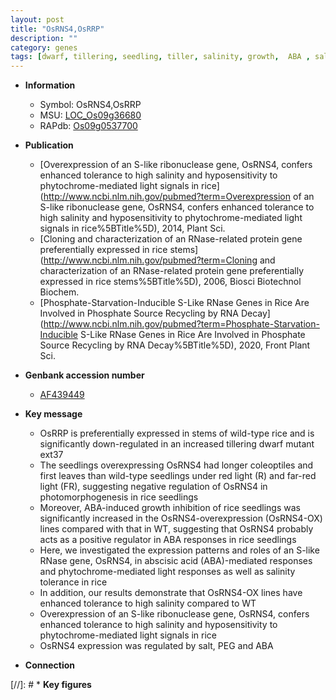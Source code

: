```yaml
---
layout: post
title: "OsRNS4,OsRRP"
description: ""
category: genes
tags: [dwarf, tillering, seedling, tiller, salinity, growth,  ABA , salt, stem]
---
```


* **Information**  
    + Symbol: OsRNS4,OsRRP  
    + MSU: [LOC_Os09g36680](http://rice.uga.edu/cgi-bin/ORF_infopage.cgi?orf=LOC_Os09g36680)  
    + RAPdb: [Os09g0537700](https://rapdb.dna.affrc.go.jp/locus/?name=Os09g0537700)  

* **Publication**  
    + [Overexpression of an S-like ribonuclease gene, OsRNS4, confers enhanced tolerance to high salinity and hyposensitivity to phytochrome-mediated light signals in rice](http://www.ncbi.nlm.nih.gov/pubmed?term=Overexpression of an S-like ribonuclease gene, OsRNS4, confers enhanced tolerance to high salinity and hyposensitivity to phytochrome-mediated light signals in rice%5BTitle%5D), 2014, Plant Sci.
    + [Cloning and characterization of an RNase-related protein gene preferentially expressed in rice stems](http://www.ncbi.nlm.nih.gov/pubmed?term=Cloning and characterization of an RNase-related protein gene preferentially expressed in rice stems%5BTitle%5D), 2006, Biosci Biotechnol Biochem.
    + [Phosphate-Starvation-Inducible S-Like RNase Genes in Rice Are Involved in Phosphate Source Recycling by RNA Decay](http://www.ncbi.nlm.nih.gov/pubmed?term=Phosphate-Starvation-Inducible S-Like RNase Genes in Rice Are Involved in Phosphate Source Recycling by RNA Decay%5BTitle%5D), 2020, Front Plant Sci.

* **Genbank accession number**  
    + [AF439449](http://www.ncbi.nlm.nih.gov/nuccore/AF439449)

* **Key message**  
    + OsRRP is preferentially expressed in stems of wild-type rice and is significantly down-regulated in an increased tillering dwarf mutant ext37
    + The seedlings overexpressing OsRNS4 had longer coleoptiles and first leaves than wild-type seedlings under red light (R) and far-red light (FR), suggesting negative regulation of OsRNS4 in photomorphogenesis in rice seedlings
    + Moreover, ABA-induced growth inhibition of rice seedlings was significantly increased in the OsRNS4-overexpression (OsRNS4-OX) lines compared with that in WT, suggesting that OsRNS4 probably acts as a positive regulator in ABA responses in rice seedlings
    + Here, we investigated the expression patterns and roles of an S-like RNase gene, OsRNS4, in abscisic acid (ABA)-mediated responses and phytochrome-mediated light responses as well as salinity tolerance in rice
    + In addition, our results demonstrate that OsRNS4-OX lines have enhanced tolerance to high salinity compared to WT
    + Overexpression of an S-like ribonuclease gene, OsRNS4, confers enhanced tolerance to high salinity and hyposensitivity to phytochrome-mediated light signals in rice
    + OsRNS4 expression was regulated by salt, PEG and ABA

* **Connection**  

[//]: # * **Key figures**  


